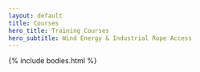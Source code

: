 ```yaml
---
layout: default
title: Courses
hero_title: Training Courses
hero_subtitle: Wind Energy & Industrial Rope Access
---
```


{% include bodies.html %}